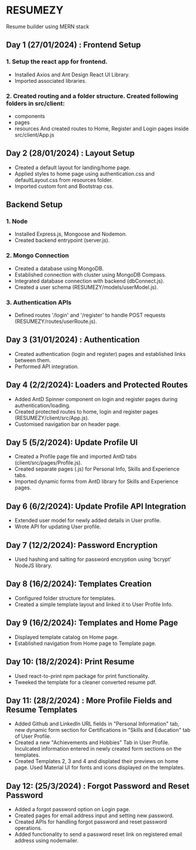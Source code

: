 # RESUMEZY
Resume builder using MERN stack


## Day 1 (27/01/2024) : Frontend Setup
### 1. Setup the react app for frontend.
  * Installed Axios and Ant Design React UI Library.
  * Imported associated libraries.

### 2. Created routing and a folder structure. Created following folders in src/client:
  * components
  * pages
  * resources
And created routes to Home, Register and Login pages inside src/client/App.js


## Day 2 (28/01/2024) : Layout Setup
  * Created a default layout for landing/home page.
  * Applied styles to home page using authentication.css and defaultLayout.css from resources folder.
  * Imported custom font and Bootstrap css.


## Backend Setup
### 1. Node 
  * Installed Express.js, Mongoose and Nodemon.
  * Created backend entrypoint (server.js).

### 2. Mongo Connection
  * Created a database using MongoDB.
  * Established connection with cluster using MongoDB Compass.
  * Integrated database connection with backend (dbConnect.js).
  * Created a user schema (RESUMEZY/models/userModel.js).

### 3. Authentication APIs
  * Defined routes '/login' and '/register' to handle POST requests (RESUMEZY/routes/userRoute.js).

## Day 3 (31/01/2024) : Authentication
* Created authentication (login and register) pages and established links between them.
* Performed API integration.

## Day 4 (2/2/2024): Loaders and Protected Routes
* Added AntD Spinner component on login and register pages during authentication/loading.
* Created protected routes to home, login and register pages (RESUMEZY/client/src/App.js).
* Customised navigation bar on header page.

## Day 5 (5/2/2024): Update Profile UI
* Created a Profile page file and imported AntD tabs (client/src/pages/Profile.js).
* Created separate pages (.js) for Personal Info, Skills and Experience tabs.
* Imported dynamic forms from AntD library for Skills and Experience pages.

## Day 6 (6/2/2024): Update Profile API Integration
* Extended user model for newly added details in User profile.
* Wrote API for updating User profile.

## Day 7 (12/2/2024): Password Encryption
* Used hashing and salting for password encryption using 'bcrypt' NodeJS library.

## Day 8 (16/2/2024): Templates Creation
* Configured folder structure for templates.
* Created a simple template layout and linked it to User Profile Info.

## Day 9 (16/2/2024): Templates and Home Page
* Displayed template catalog on Home page.
* Established navigation from Home page to Template page.

## Day 10: (18/2/2024): Print Resume
* Used react-to-print npm package for print functionality.
* Tweeked the template for a cleaner converted resume pdf.

## Day 11: (28/2/2024) : More Profile Fields and Resume Templates
* Added Github and LinkedIn URL fields in "Personal Information" tab, new dynamic form section for Certifications in "Skills and Education" tab of User Profile.
* Created a new "Achievements and Hobbies" Tab in User Profile. Inculcated information entered in newly created form sections on the templates.
* Created Templates 2, 3 and 4 and displated their previews on home page. Used Material UI for fonts and icons displayed on the templates.

## Day 12: (25/3/2024) : Forgot Password and Reset Password
* Added a forgot password option on Login page.
* Created pages for email address input and setting new password.
* Created APIs for handling forgot password and reset password operations.
* Added functionality to send a password reset link on registered email address using nodemailer.
